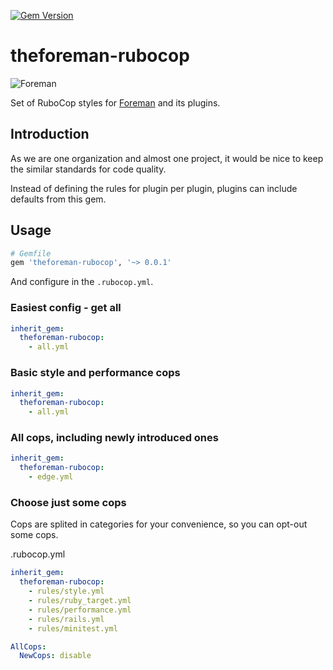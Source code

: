 [![Gem Version](https://badge.fury.io/rb/theforeman-rubocop.svg)](https://badge.fury.io/rb/theforeman-rubocop)

# theforeman-rubocop

![Foreman](https://raw.githubusercontent.com/theforeman/foreman-graphics/master/logo/foreman_medium.png)

Set of RuboCop styles for [Foreman](https://theforeman.org) and its plugins.

## Introduction

As we are one organization and almost one project, it would be nice to keep the similar standards for code quality.

Instead of defining the rules for plugin per plugin, plugins can include defaults from this gem.

## Usage

```ruby
# Gemfile
gem 'theforeman-rubocop', '~> 0.0.1'
```

And configure in the `.rubocop.yml`.

### Easiest config - get all

```yaml
inherit_gem:
  theforeman-rubocop:
    - all.yml
```

### Basic style and performance cops
```yaml
inherit_gem:
  theforeman-rubocop:
    - all.yml
```

### All cops, including newly introduced ones
```yaml
inherit_gem:
  theforeman-rubocop:
    - edge.yml
```

### Choose just some cops

Cops are splited in categories for your convenience, so you can opt-out some cops.

 .rubocop.yml
```yaml
inherit_gem:
  theforeman-rubocop:
    - rules/style.yml
    - rules/ruby_target.yml
    - rules/performance.yml
    - rules/rails.yml
    - rules/minitest.yml

AllCops:
  NewCops: disable
```
